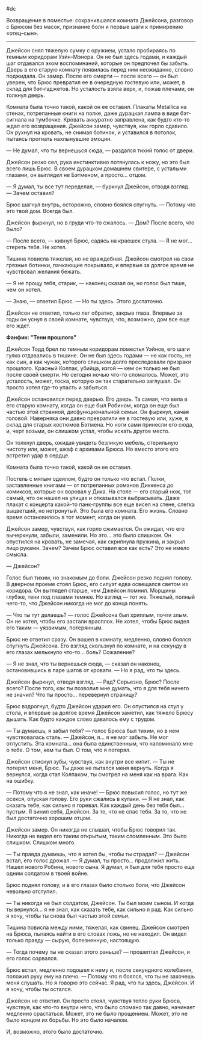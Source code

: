 #dc 

Возвращение в поместье: сохранившаяся комната Джейсона, разговор с Брюсом без масок, признание боли и первые шаги к примирению «отец–сын».

---
Джейсон снял тяжелую сумку с оружием, устало пробираясь по темным коридорам Уэйн-Мэнора. Он не был здесь годами, и каждый шаг отдавался эхом воспоминаний, которые он предпочел бы забыть. Дверь в его старую комнату появилась перед ним неожиданно, словно поджидала. Он замер. После его смерти — после всего — он был уверен, что Брюс превратил ее в очередную гостевую или, может, в склад для бэт-гаджетов. Но усталость взяла верх, и, пожав плечами, он толкнул дверь.

Комната была точно такой, какой он ее оставил. Плакаты Metallica на стенах, потрепанные книги на полке, даже дурацкая лампа в виде бэт-сигнала на тумбочке. Кровать аккуратно заправлена, как будто кто-то ждал его возвращения. Джейсон замер, чувствуя, как горло сдавило. Он рухнул на кровать, не снимая ботинок, и уставился в потолок, пытаясь прогнать нахлынувшие эмоции.

— Не думал, что ты вернешься сюда, — раздался тихий голос от двери.

Джейсон резко сел, рука инстинктивно потянулась к ножу, но это был всего лишь Брюс. В своем дурацком домашнем свитере, с усталыми глазами, он выглядел не Бэтменом, а просто... отцом.

— Я думал, ты все тут переделал, — буркнул Джейсон, отводя взгляд. — Зачем оставил?

Брюс шагнул внутрь, осторожно, словно боялся спугнуть. — Потому что это твой дом. Всегда был.

Джейсон фыркнул, но в груди что-то сжалось. — Дом? После всего, что было?

— После всего, — кивнул Брюс, садясь на краешек стула. — Я не мог... стереть тебя. Не хотел.

Тишина повисла тяжелая, но не враждебная. Джейсон смотрел на свои грязные ботинки, пачкающие покрывало, и впервые за долгое время не чувствовал желания бежать.

— Я не прощу тебя, старик, — наконец сказал он, но голос был тише, чем он хотел.

— Знаю, — ответил Брюс. — Но ты здесь. Этого достаточно.

Джейсон не ответил, только лег обратно, закрыв глаза. Впервые за годы он уснул в своей комнате, чувствуя, что, возможно, дом все еще его ждет.



**Фанфик: "Тени прошлого"**

Джейсон Тодд брел по темным коридорам поместья Уэйнов, его шаги гулко отдавались в тишине. Он не был здесь годами — не как гость, не как сын, а как чужак, которого слишком долго преследовали призраки прошлого. Красный Колпак, убийца, изгой — кем он только не был после своей смерти. Но сегодня ночью что-то сломалось. Может, это усталость, может, тоска, которую он так старательно заглушал. Он просто хотел где-то упасть и забыться.

Джейсон остановился перед дверью. Его дверь. Та самая, что вела в его старую комнату, когда он еще был Робином, когда он еще был частью этой странной, дисфункциональной семьи. Он фыркнул, качая головой. Наверняка они давно превратили ее в гостевую или, хуже, в склад для старых костюмов Бэтмена. Но ноги сами принесли его сюда, и, черт возьми, он слишком устал, чтобы искать другое место.

Он толкнул дверь, ожидая увидеть безликую мебель, стерильную чистоту или, может, шкаф с архивами Брюса. Но вместо этого его встретил удар в сердце.

Комната была точно такой, какой он ее оставил.

Постель с мятым одеялом, будто он только что встал. Полки, заставленные книгами — от потрепанных романов Диккенса до комиксов, которые он воровал у Дика. На столе — его старый нож, тот самый, что он нашел на улицах и отказывался выбрасывать. Даже плакат с концерта какой-то панк-группы все еще висел на стене, слегка выцветший, но нетронутый. Это была его комната. Его жизнь. Словно время остановилось в тот момент, когда он ушел.

Джейсон замер, чувствуя, как горло сжимается. Он ожидал, что его вычеркнули, забыли, заменили. Но это… это было слишком. Он опустился на кровать, не замечая, как скрипнула пружина, и закрыл лицо руками. Зачем? Зачем Брюс оставил все как есть? Это не имело смысла.

— Джейсон?

Голос был тихим, но знакомым до боли. Джейсон резко поднял голову. В дверном проеме стоял Брюс, его силуэт едва освещался светом из коридора. Он выглядел старше, чем Джейсон помнил. Морщины глубже, тени под глазами темнее. Но взгляд — тот же. Тяжелый, полный чего-то, что Джейсон никогда не мог до конца понять.

— Что ты тут делаешь? — голос Джейсона был хриплым, почти злым. Он не хотел, чтобы его застали врасплох. Не хотел, чтобы Брюс видел его таким — уязвимым, потерянным.

Брюс не ответил сразу. Он вошел в комнату, медленно, словно боялся спугнуть Джейсона. Его взгляд скользнул по комнате, и на секунду в его глазах мелькнуло что-то… боль? Сожаление?

— Я не знал, что ты вернешься сюда, — сказал он наконец, остановившись в паре шагов от кровати. — Но я рад, что ты здесь.

Джейсон фыркнул, отводя взгляд. — Рад? Серьезно, Брюс? После всего? После того, как ты позволил мне думать, что я для тебя ничего не значил? Что ты просто… перевернул страницу?

Брюс вздрогнул, будто Джейсон ударил его. Он опустился на стул у стола, и впервые за долгое время Джейсон заметил, как тяжело Брюсу дышать. Как будто каждое слово давалось ему с трудом.

— Ты думаешь, я забыл тебя? — голос Брюса был тихим, но в нем чувствовалась сталь. — Джейсон, я… я не мог забыть. Не мог отпустить. Эта комната… она была единственным, что напоминало мне о тебе. О том, кем ты был. О том, что я потерял.

Джейсон стиснул зубы, чувствуя, как внутри все кипит. — Ты не потерял меня, Брюс. Ты даже не пытался меня вернуть. Когда я вернулся, когда стал Колпаком, ты смотрел на меня как на врага. Как на ошибку.

— Потому что я не знал, как иначе! — Брюс повысил голос, но тут же осекся, опуская голову. Его руки сжались в кулаки. — Я не знал, как сказать тебе, как сильно я горевал. Как каждый день без тебя был… пустым. Я винил себя, Джейсон. За то, что не спас тебя. За то, что не был достаточно хорошим отцом.

Джейсон замер. Он никогда не слышал, чтобы Брюс говорил так. Никогда не видел его таким открытым, таким сломленным. Это было слишком. Слишком много.

— Ты правда думаешь, что я хотел бы, чтобы ты страдал? — Джейсон встал, его голос дрожал. — Я думал, ты просто… продолжил жить. Нашел нового Робина, нового сына. Я думал, я был для тебя просто еще одним солдатом в твоей войне.

Брюс поднял голову, и в его глазах было столько боли, что Джейсон невольно отступил.

— Ты никогда не был солдатом, Джейсон. Ты был моим сыном. И когда ты вернулся… я не знал, как сказать тебе, как сильно я рад. Как сильно я хочу, чтобы ты снова был частью этой семьи.

Тишина повисла между ними, тяжелая, как свинец. Джейсон смотрел на Брюса, пытаясь найти в его словах ложь, но не находил. Он видел только правду — сырую, болезненную, настоящую.

— Тогда почему ты не сказал этого раньше? — прошептал Джейсон, и его голос сорвался.

Брюс встал, медленно подошел к нему и, после секундного колебания, положил руку ему на плечо. — Потому что я боялся, что ты не захочешь меня слушать. Но я говорю это сейчас. Я рад, что ты здесь, Джейсон. И я хочу, чтобы ты остался.

Джейсон не ответил. Он просто стоял, чувствуя тепло руки Брюса, чувствуя, как что-то внутри него, что было сломано так давно, начинает медленно срастаться. Может, это не было прощением. Может, это не было концом их борьбы. Но это было началом.

И, возможно, этого было достаточно.

